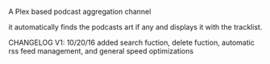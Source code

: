 

A Plex based podcast aggregation channel

it automatically finds the podcasts art if any and displays it with the tracklist.

CHANGELOG V1: 10/20/16
added search fuction, delete fuction, automatic rss feed management, and general speed optimizations
